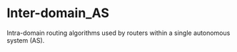 # Inter-domain_AS
Intra-domain routing algorithms used by routers within a single autonomous system (AS).
